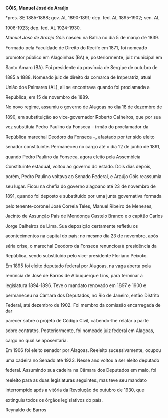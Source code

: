 **GÓIS, Manuel José de Araújo**



\*pres. SE 1885-1888; gov. AL 1890-1891; dep. fed. AL 1895-1902; sen. AL

1906-1923; dep. fed. AL 1924-1930.



*Manuel José de Araújo Góis* nasceu na Bahia no dia 5 de março de 1839.



Formado pela Faculdade de Direito do Recife em 1871, foi nomeado

promotor público em Alagoinhas (BA) e, posteriormente, juiz municipal em

Santo Amaro (BA). Foi presidente da província de Sergipe de outubro de

1885 a 1888. Nomeado juiz de direito da comarca de Imperatriz, atual

União dos Palmares (AL), ali se encontrava quando foi proclamada a

República, em 15 de novembro de 1889.



No novo regime, assumiu o governo de Alagoas no dia 18 de dezembro de

1890, em substituição ao vice-governador Roberto Calheiros, que por sua

vez substituía Pedro Paulino da Fonseca – irmão do proclamador da

República marechal Deodoro da Fonseca –, afastado por ter sido eleito

senador constituinte. Permaneceu no cargo até o dia 12 de junho de 1891,

quando Pedro Paulino da Fonseca, agora eleito pela Assembleia

Constituinte estadual, voltou ao governo do estado. Dois dias depois,

porém, Pedro Paulino voltava ao Senado Federal, e Araújo Góis reassumia

seu lugar. Ficou na chefia do governo alagoano até 23 de novembro de

1891, quando foi deposto e substituído por uma junta governativa formada

pelo tenente-coronel José Correia Teles, Manuel Ribeiro de Meneses,

Jacinto de Assunção Pais de Mendonça Castelo Branco e o capitão Carlos

Jorge Calheiros de Lima. Sua deposição certamente refletiu os

acontecimentos na capital do país: no mesmo dia 23 de novembro, após

séria crise, o marechal Deodoro da Fonseca renunciou à presidência da

República, sendo substituído pelo vice-presidente Floriano Peixoto.



Em 1895 foi eleito deputado federal por Alagoas, na vaga aberta pela

renúncia de José de Barros de Albuquerque Lins, para terminar a

legislatura 1894-1896. Teve o mandato renovado em 1897 e 1900 e

permaneceu na Câmara dos Deputados, no Rio de Janeiro, então Distrito

Federal, até dezembro de 1902. Foi membro da comissão encarregada de dar

parecer sobre o projeto de Código Civil, cabendo-lhe relatar a parte

sobre contratos. Posteriormente, foi nomeado juiz federal em Alagoas,

cargo no qual se aposentaria.



Em 1906 foi eleito senador por Alagoas. Reeleito sucessivamente, ocupou

uma cadeira no Senado até 1923. Nesse ano voltou a ser eleito deputado

federal. Assumindo sua cadeira na Câmara dos Deputados em maio, foi

reeleito para as duas legislaturas seguintes, mas teve seu mandato

interrompido após a vitória da Revolução de outubro de 1930, que

extinguiu todos os órgãos legislativos do país.



Reynaldo de Barros



